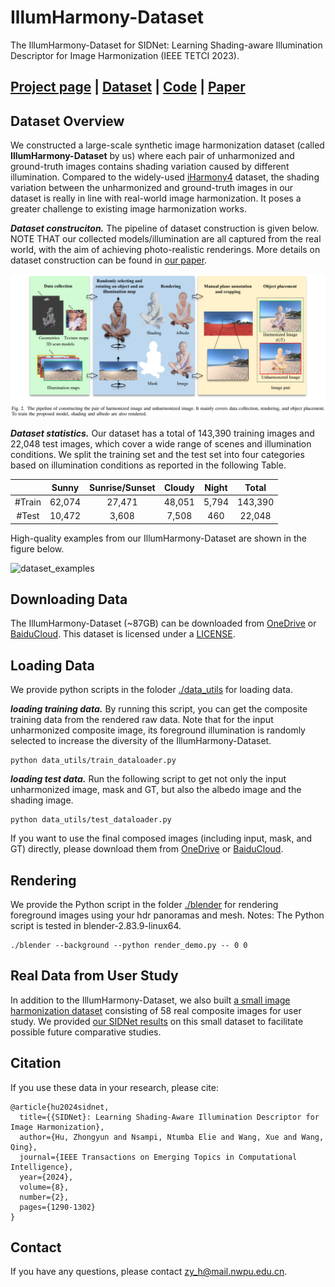# IllumHarmony-Dataset
The IllumHarmony-Dataset for SIDNet: Learning Shading-aware Illumination Descriptor for Image Harmonization (IEEE TETCI 2023).

## [Project page](https://waldenlakes.github.io/IllumHarmony/) | [Dataset](https://github.com/waldenlakes/IllumHarmony-Dataset) | [Code](https://github.com/waldenlakes/SIDNet) | [Paper](https://arxiv.org/abs/2112.01314)

## Dataset Overview
We constructed a large-scale synthetic image harmonization dataset (called **IllumHarmony-Dataset** by us) where each pair of unharmonized and ground-truth images contains shading variation caused by different illumination. Compared to the widely-used [iHarmony4](https://github.com/bcmi/Image-Harmonization-Dataset-iHarmony4) dataset, the shading variation between the unharmonized and ground-truth images in our dataset is really in line with real-world image harmonization. It poses a greater challenge to existing image harmonization works. 

***Dataset construciton.*** The pipeline of dataset construction is given below. NOTE THAT our collected models/illumination are all captured from the real world, with the aim of achieving photo-realistic renderings. More details on dataset construction can be found in [our paper](https://arxiv.org/pdf/2112.01314.pdf).

![dataset_construction](assets/dataset_construction.jpg)

***Dataset statistics.*** Our dataset has a total of 143,390 training images and 22,048 test images, which cover a wide range of scenes and illumination conditions. We split the training set and the test set into four categories based on illumination conditions as reported in the following Table.

| | Sunny | Sunrise/Sunset | Cloudy | Night | Total |
|:--------:|:--------:|:--------:|:--------:|:--------:|:--------:|
| #Train | 62,074 | 27,471 | 48,051 | 5,794 | 143,390 |
| #Test | 10,472 | 3,608 | 7,508 | 460 | 22,048 |

High-quality examples from our IllumHarmony-Dataset are shown in the figure below.

![dataset_examples](assets/dataset_examples.png)

## Downloading Data
The IllumHarmony-Dataset (\~87GB) can be downloaded from [OneDrive](https://mailnwpueducn-my.sharepoint.com/:f:/g/personal/zy_h_mail_nwpu_edu_cn/ErvnvIfNCIRFri5WIs2ViLwBiGLzRxSiRVlW-_B_Hbn0ZQ?e=9d9g6z) or [BaiduCloud](https://pan.baidu.com/s/1EcEERSb97enNA4hIz-0fzA?pwd=jip4). This dataset is licensed under a [LICENSE](./LICENSE).

## Loading Data
We provide python scripts in the foloder [./data_utils](./data_utils) for loading data.

***loading training data.*** By running this script, you can get the composite training data from the rendered raw data. Note that for the input unharmonized composite image, its foreground illumination is randomly selected to increase the diversity of the IllumHarmony-Dataset.

    python data_utils/train_dataloader.py

***loading test data.*** Run the following script to get not only the input unharmonized image, mask and GT, but also the albedo image and the shading image.

    python data_utils/test_dataloader.py

If you want to use the final composed images (including input, mask, and GT) directly, please download them from [OneDrive](https://mailnwpueducn-my.sharepoint.com/:u:/g/personal/zy_h_mail_nwpu_edu_cn/EcqoHdjvZxpFimWcRd9Zu2EBKvwbsqFMv8vvsHRfRA5NJw?e=gVyzcZ) or [BaiduCloud](https://pan.baidu.com/s/1e2AsV70t3kv74UbKXh2URQ?pwd=a3zq).

## Rendering
We provide the Python script in the folder [./blender](./blender) for rendering foreground images using your hdr panoramas and mesh. Notes: The Python script is tested in blender-2.83.9-linux64.

    ./blender --background --python render_demo.py -- 0 0

## Real Data from User Study
In addition to the IllumHarmony-Dataset, we also built [a small image harmonization dataset](https://drive.google.com/file/d/1x33zHuDCfWkjNV-h-ito3zVkR5wxMIVf/view?usp=sharing) consisting of 58 real composite images for user study. We provided [our SIDNet results](https://drive.google.com/file/d/1GIT5WKoM9jdOTHM6Un2kQQLY2ss58KA8/view?usp=sharing) on this small dataset to facilitate possible future comparative studies.

## Citation

If you use these data in your research, please cite:

```
@article{hu2024sidnet,
  title={{SIDNet}: Learning Shading-Aware Illumination Descriptor for Image Harmonization},
  author={Hu, Zhongyun and Nsampi, Ntumba Elie and Wang, Xue and Wang, Qing},
  journal={IEEE Transactions on Emerging Topics in Computational Intelligence}, 
  year={2024},
  volume={8},
  number={2},
  pages={1290-1302}
}
```

## Contact
If you have any questions, please contact <zy_h@mail.nwpu.edu.cn>.
